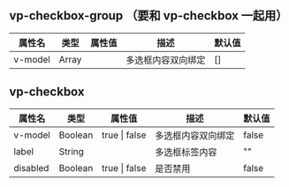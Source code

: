   ## vp-checkbox-group （要和 vp-checkbox 一起用）

| 属性名  | 类型  | 属性值 | 描述               | 默认值 |
| ------- | ----- | ------ | ------------------ | ------ |
| v-model | Array |        | 多选框内容双向绑定 | []     |

  ## vp-checkbox

| 属性名   | 类型    | 属性值        | 描述               | 默认值 |
| -------- | ------- | ------------- | ------------------ | ------ |
| v-model  | Boolean | true \| false | 多选框内容双向绑定 | false  |
| label    | String  |               | 多选框标签内容     | ""     |
| disabled | Boolean | true \| false | 是否禁用           | false  |
